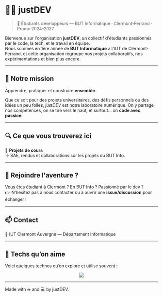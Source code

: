 # 👨‍💻 justDEV

> 🔧 Étudiants développeurs — BUT Informatique · Clermont-Ferrand · Promo 2024-2027

Bienvenue sur l'organisation **justDEV**, un collectif d'étudiants passionnés par le code, la tech, et le travail en équipe.  
Nous sommes en 1ère année de **BUT Informatique** à l'IUT de Clermont-Ferrand, et cette organisation regroupe nos projets collaboratifs, nos expérimentations et bien plus encore.

---

## 🚀 Notre mission

Apprendre, pratiquer et construire **ensemble**.

Que ce soit pour des projets universitaires, des défis personnels ou des idées un peu folles, *justDEV* est notre laboratoire numérique. On y partage nos compétences, on se tire vers le haut, et surtout... on **code avec passion**.

---

## 🔍 Ce que vous trouverez ici

📁 **Projets de cours**  
→ SAE, rendus et collaborations sur les projets du BUT Info.

---

## 💬 Rejoindre l'aventure ?

Vous êtes étudiant à Clermont ? En BUT Info ? Passionné par le dev ?  
👉 N'hésitez pas à nous contacter ou à ouvrir une **issue/discussion** pour échanger !

---

## 📫 Contact

📍 IUT Clermont Auvergne — Département Informatique  

---

## 🧠 Techs qu’on aime

Voici quelques technos qu’on explore et utilise souvent :

<div align="center">
  <img src="https://skillicons.dev/icons?i=html,css,js,react,nodejs,python,bash,git,github,vscode,visualstudio,c,cpp,cs" />
</div>

---

Made with ☕ and 💻 by justDEV.
